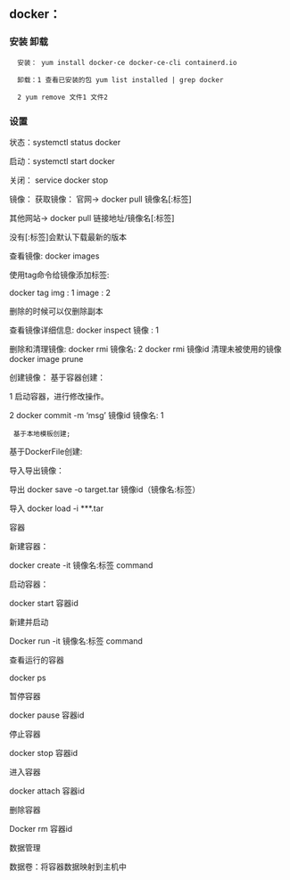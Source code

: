 ## docker：

### 安装 卸载
      安装： yum install docker-ce docker-ce-cli containerd.io

      卸载：1 查看已安装的包 yum list installed | grep docker

	  2 yum remove 文件1 文件2


### 设置
状态：systemctl status docker

启动：systemctl start docker

关闭： service docker stop

镜像：
获取镜像：
官网-> docker pull 镜像名[:标签]

其他网站-> docker pull 链接地址/镜像名[:标签]

没有[:标签]会默认下载最新的版本

查看镜像:
docker images

使用tag命令给镜像添加标签:

docker tag img : 1  image : 2

删除的时候可以仅删除副本

查看镜像详细信息:
docker inspect 镜像 : 1

删除和清理镜像:
docker rmi 镜像名: 2
docker rmi 镜像id
清理未被使用的镜像 docker image prune

创建镜像：
 基于容器创建：
 
1 启动容器，进行修改操作。

2 docker commit -m ‘msg’ 镜像id 镜像名: 1

     基于本地模板创建;
     
 基于DockerFile创建:

导入导出镜像：

导出 docker save -o target.tar 镜像id（镜像名:标签）

导入 docker load -i ***.tar

容器

新建容器：

docker create -it 镜像名:标签 command

启动容器：

docker start 容器id

新建并启动

Docker run -it 镜像名:标签 command

查看运行的容器

docker ps

暂停容器

docker pause 容器id

停止容器

docker stop 容器id

进入容器

docker attach 容器id

删除容器

Docker rm 容器id

数据管理

数据卷：将容器数据映射到主机中
